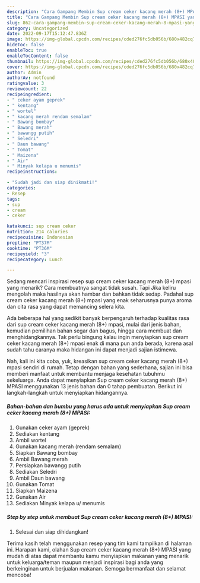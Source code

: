 ```yaml
---
description: "Cara Gampang Membin Sup cream ceker kacang merah (8+) MPASI yang Lezat Sekali"
title: "Cara Gampang Membin Sup cream ceker kacang merah (8+) MPASI yang Lezat Sekali"
slug: 862-cara-gampang-membin-sup-cream-ceker-kacang-merah-8-mpasi-yang-lezat-sekali
category: Uncategorized
date: 2022-09-17T15:12:47.836Z
image: https://img-global.cpcdn.com/recipes/cded276fc5db056b/680x482cq70/sup-cream-ceker-kacang-merah-8-mpasi-foto-resep-utama.jpg
hideToc: false
enableToc: true
enableTocContent: false
thumbnail: https://img-global.cpcdn.com/recipes/cded276fc5db056b/680x482cq70/sup-cream-ceker-kacang-merah-8-mpasi-foto-resep-utama.jpg
cover: https://img-global.cpcdn.com/recipes/cded276fc5db056b/680x482cq70/sup-cream-ceker-kacang-merah-8-mpasi-foto-resep-utama.jpg
author: Admin
authorAv: notfound
ratingvalue: 3
reviewcount: 22
recipeingredient:
- " ceker ayam geprek"
- " kentang"
- " wortel"
- " kacang merah rendam semalam"
- " Bawang bombay"
- " Bawang merah"
- " bawangg putih"
- " Seledri"
- " Daun bawang"
- " Tomat"
- " Maizena"
- " Air"
- " Minyak kelapa u menumis"
recipeinstructions:

- "Sudah jadi dan siap dinikmati!"
categories:
- Resep
tags:
- sup
- cream
- ceker

katakunci: sup cream ceker 
nutrition: 214 calories
recipecuisine: Indonesian
preptime: "PT37M"
cooktime: "PT36M"
recipeyield: "3"
recipecategory: Lunch

---
```



Sedang mencari inspirasi resep sup cream ceker kacang merah (8+) mpasi yang menarik? Cara membuatnya sangat tidak susah. Tapi Jika keliru mengolah maka hasilnya akan hambar dan bahkan tidak sedap. Padahal sup cream ceker kacang merah (8+) mpasi yang enak seharusnya punya aroma dan cita rasa yang dapat memancing selera kita.


Ada beberapa hal yang sedikit banyak berpengaruh terhadap kualitas rasa dari sup cream ceker kacang merah (8+) mpasi, mulai dari jenis bahan, kemudian pemilihan bahan segar dan bagus, hingga cara membuat dan menghidangkannya. Tak perlu bingung kalau ingin menyiapkan sup cream ceker kacang merah (8+) mpasi enak di mana pun anda berada, karena asal sudah tahu caranya maka hidangan ini dapat menjadi sajian istimewa.




Nah, kali ini kita coba, yuk, kreasikan sup cream ceker kacang merah (8+) mpasi sendiri di rumah. Tetap dengan bahan yang sederhana, sajian ini bisa memberi manfaat untuk membantu menjaga kesehatan tubuhmu sekeluarga. Anda dapat menyiapkan Sup cream ceker kacang merah (8+) MPASI menggunakan 13 jenis bahan dan 0 tahap pembuatan. Berikut ini langkah-langkah untuk menyiapkan hidangannya.

<!--inarticleads1-->

##### Bahan-bahan dan bumbu yang harus ada untuk menyiapkan Sup cream ceker kacang merah (8+) MPASI:

1. Gunakan  ceker ayam (geprek)
1. Sediakan  kentang
1. Ambil  wortel
1. Gunakan  kacang merah (rendam semalam)
1. Siapkan  Bawang bombay
1. Ambil  Bawang merah
1. Persiapkan  bawangg putih
1. Sediakan  Seledri
1. Ambil  Daun bawang
1. Gunakan  Tomat
1. Siapkan  Maizena
1. Gunakan  Air
1. Sediakan  Minyak kelapa u/ menumis




<!--inarticleads2-->

##### Step by step untuk membuat Sup cream ceker kacang merah (8+) MPASI:


1. Selesai dan siap dihidangkan!



Terima kasih telah menggunakan resep yang tim kami tampilkan di halaman ini. Harapan kami, olahan Sup cream ceker kacang merah (8+) MPASI yang mudah di atas dapat membantu kamu menyiapkan makanan yang menarik untuk keluarga/teman maupun menjadi inspirasi bagi anda yang berkeinginan untuk berjualan makanan. Semoga bermanfaat dan selamat mencoba!
